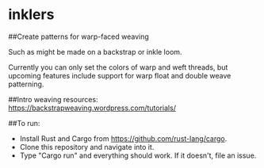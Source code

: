 # inklers
##Create patterns for warp-faced weaving

Such as might be made on a backstrap or inkle loom.

Currently you can only set the colors of warp and weft threads, but upcoming features include support for warp float and double weave patterning.

##Intro weaving resources:
https://backstrapweaving.wordpress.com/tutorials/

##To run:
* Install Rust and Cargo from https://github.com/rust-lang/cargo.
* Clone this repository and navigate into it.
* Type "Cargo run" and everything should work. If it doesn't, file an issue.
